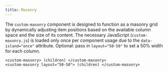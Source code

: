 ```yaml
---
title: Masonry
---
```


The `custom-masonry` component is designed to function as a masonry grid by dynamically adjusting item positions based on the available column space and the size of its content. The necessary JavaScript (`custom-masonry.js`) is loaded only once per component usage due to the `data-island="once"` attribute.
Optional: pass in `layout="50-50"` to set a 50% width for each column.

```
<custom-masonry> (children) </custom-masonry>
<custom-masonry layout="50-50"> (children) </custom-masonry>
```

<div><custom-masonry>
   <div style="background-color: var(--color-primary); aspect-ratio: 3/2;"></div>
	 	<div></div>
		<div style="background-color: var(--color-tertiary); aspect-ratio: 4/5;"></div>
		<div style="background-color: var(--color-primary);"></div>
		<div></div>
		<div style="background-color: var(--color-secondary); aspect-ratio: 5/4;"></div>
		<div></div>
		<div style="background-color: var(--color-secondary);"></div>
    <div style="background-color: var(--color-primary); aspect-ratio: 16/9;"></div>
	 	<div></div>
</custom-masonry></div>

<style>
  custom-masonry div {
    inline-size: min(30rem, 100%);
		aspect-ratio: 1;
    background-color: var(--color-text);
  }
</style>